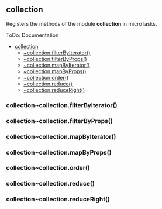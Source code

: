 <a name="module_collection"></a>

## collection
Registers the methods of the module **collection** in microTasks.

ToDo: Documentation


* [collection](#module_collection)
    * [~collection.filterByIterator()](#module_collection..collection.filterByIterator)
    * [~collection.filterByProps()](#module_collection..collection.filterByProps)
    * [~collection.mapByIterator()](#module_collection..collection.mapByIterator)
    * [~collection.mapByProps()](#module_collection..collection.mapByProps)
    * [~collection.order()](#module_collection..collection.order)
    * [~collection.reduce()](#module_collection..collection.reduce)
    * [~collection.reduceRight()](#module_collection..collection.reduceRight)

<a name="module_collection..collection.filterByIterator"></a>

### collection~collection.filterByIterator()
<a name="module_collection..collection.filterByProps"></a>

### collection~collection.filterByProps()
<a name="module_collection..collection.mapByIterator"></a>

### collection~collection.mapByIterator()
<a name="module_collection..collection.mapByProps"></a>

### collection~collection.mapByProps()
<a name="module_collection..collection.order"></a>

### collection~collection.order()
<a name="module_collection..collection.reduce"></a>

### collection~collection.reduce()
<a name="module_collection..collection.reduceRight"></a>

### collection~collection.reduceRight()
